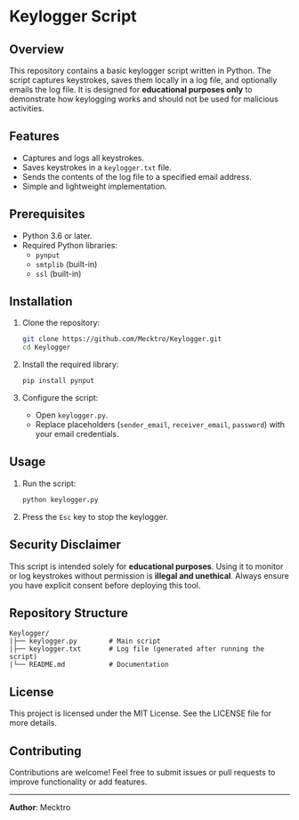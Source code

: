 # Keylogger Script

## Overview
This repository contains a basic keylogger script written in Python. The script captures keystrokes, saves them locally in a log file, and optionally emails the log file. It is designed for **educational purposes only** to demonstrate how keylogging works and should not be used for malicious activities.

## Features
- Captures and logs all keystrokes.
- Saves keystrokes in a `keylogger.txt` file.
- Sends the contents of the log file to a specified email address.
- Simple and lightweight implementation.

## Prerequisites
- Python 3.6 or later.
- Required Python libraries:
  - `pynput`
  - `smtplib` (built-in)
  - `ssl` (built-in)

## Installation
1. Clone the repository:
   ```bash
   git clone https://github.com/Mecktro/Keylogger.git
   cd Keylogger
   ```

2. Install the required library:
   ```bash
   pip install pynput
   ```

3. Configure the script:
   - Open `keylogger.py`.
   - Replace placeholders (`sender_email`, `receiver_email`, `password`) with your email credentials.

## Usage
1. Run the script:
   ```bash
   python keylogger.py
   ```

2. Press the `Esc` key to stop the keylogger.

## Security Disclaimer
This script is intended solely for **educational purposes**. Using it to monitor or log keystrokes without permission is **illegal and unethical**. Always ensure you have explicit consent before deploying this tool.

## Repository Structure
```
Keylogger/
|├── keylogger.py        # Main script
|├── keylogger.txt       # Log file (generated after running the script)
|└── README.md           # Documentation
```

## License
This project is licensed under the MIT License. See the LICENSE file for more details.

## Contributing
Contributions are welcome! Feel free to submit issues or pull requests to improve functionality or add features.

---

**Author**: Mecktro

